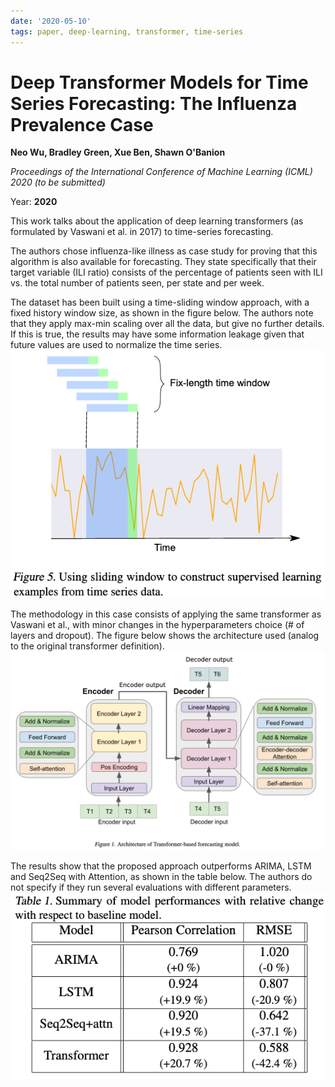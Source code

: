```yaml
---
date: '2020-05-10'
tags: paper, deep-learning, transformer, time-series
---
```

# Deep Transformer Models for Time Series Forecasting: The Influenza Prevalence Case

**Neo Wu, Bradley Green, Xue Ben, Shawn O'Banion**

*Proceedings of the International Conference of Machine Learning (ICML) 2020 (to be submitted)*

Year: **2020**

This work talks about the application of deep learning transformers (as formulated by Vaswani et al. in 2017) to time-series forecasting.

The authors chose influenza-like illness as case study for proving that this algorithm is also available for forecasting. They state specifically that their target variable (ILI ratio) consists of the percentage of patients seen with ILI vs. the total number of patients seen, per state and per week.

The dataset has been built using a time-sliding window approach, with a fixed history window size, as shown in the figure below. The authors note that they apply max-min scaling over all the data, but give no further details. If this is true, the results may have some information leakage given that future values are used to normalize the time series.
![](assets/wu2020/sliding-window-approach.png)

The methodology in this case consists of applying the same transformer as Vaswani et al., with minor changes in the hyperparameters choice (# of layers and dropout). The figure below shows the architecture used (analog to the original transformer definition).
![](assets/wu2020/transformer-architecture.png)

The results show that the proposed approach outperforms ARIMA, LSTM and Seq2Seq with Attention, as shown in the table below. The authors do not specify if they run several evaluations with different parameters.
![](assets/wu2020/results-table.png)